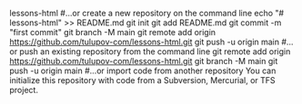 lessons-html
#…or create a new repository on the command line
echo "# lessons-html" >> README.md
git init
git add README.md
git commit -m "first commit"
git branch -M main
git remote add origin https://github.com/tulupov-com/lessons-html.git
git push -u origin main
#…or push an existing repository from the command line
git remote add origin https://github.com/tulupov-com/lessons-html.git
git branch -M main
git push -u origin main
#…or import code from another repository
You can initialize this repository with code from a Subversion, Mercurial, or TFS project.
